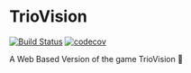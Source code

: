 # TrioVision

[![Build Status](https://travis-ci.org/havanagrawal/triovision.svg?branch=master)](https://travis-ci.org/havanagrawal/triovision)
[![codecov](https://codecov.io/gh/havanagrawal/triovision/branch/master/graph/badge.svg)](https://codecov.io/gh/havanagrawal/triovision)

A Web Based Version of the game TrioVision :construction:

